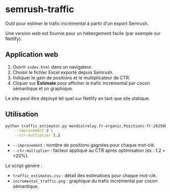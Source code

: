# semrush-traffic

Outil pour estimer le trafic incrémental à partir d'un export Semrush.

Une version web est fournie pour un hébergement facile (par exemple sur Netlify).

## Application web

1. Ouvrir `index.html` dans un navigateur.
2. Choisir le fichier Excel exporté depuis Semrush.
3. Indiquer le gain de positions et le multiplicateur de CTR.
4. Cliquer sur **Estimate** pour afficher le trafic incrémental par cocon sémantique et un graphique.

Le site peut être déployé tel quel sur Netlify en tant que site statique.

## Utilisation

```bash
python traffic_estimator.py mondialrelay.fr-organic.Positions-fr-20250809-2025-08-10T17_40_01Z.xlsx \
    --improvement 2 \
    --ctr-multiplier 1.2
```

* `--improvement` : nombre de positions gagnées pour chaque mot-clé.
* `--ctr-multiplier` : facteur appliqué au CTR après optimisation (ex : 1.2 = +20%).

Le script génère :

* `traffic_estimates.csv` : détail des estimations pour chaque mot-clé.
* `incremental_traffic.png` : graphique du trafic incrémental par cocon sémantique.
